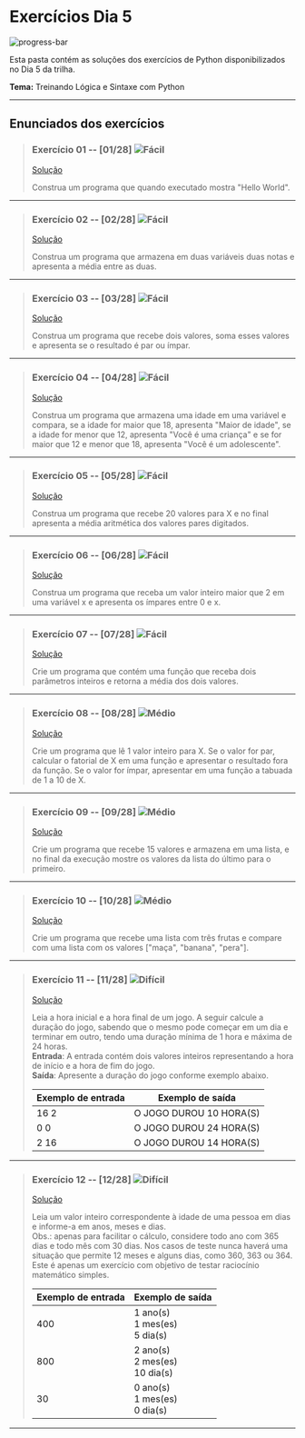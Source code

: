 # Exercícios Dia 5

![progress-bar](https://progress-bar.dev/12/?scale=12&title=progresso&width=200&suffix=/12)

Esta pasta contém as soluções dos exercícios de Python disponibilizados no Dia 5 da trilha.  

**Tema:** Treinando Lógica e Sintaxe com Python

-----

## Enunciados dos exercícios

> ### Exercício 01 -- [01/28] ![Fácil](https://img.shields.io/badge/-F%C3%A1cil-brightgreen)
> [Solução](https://github.com/PFrek/RoboTron_Pedro_Favoreto_Compass/blob/develop/Dia_5/exercicio_01.py)
>
> Construa um programa que quando executado mostra "Hello World".

-----

> ### Exercício 02 -- [02/28] ![Fácil](https://img.shields.io/badge/-F%C3%A1cil-brightgreen)
> [Solução](https://github.com/PFrek/RoboTron_Pedro_Favoreto_Compass/blob/develop/Dia_5/exercicio_02.py) 
>
> Construa um programa que armazena em duas variáveis duas notas e apresenta a média entre as duas.

-----

> ### Exercício 03 -- [03/28] ![Fácil](https://img.shields.io/badge/-F%C3%A1cil-brightgreen)
> [Solução](https://github.com/PFrek/RoboTron_Pedro_Favoreto_Compass/blob/develop/Dia_5/exercicio_03.py)
> 
> Construa um programa que recebe dois valores, soma esses valores e apresenta se o resultado é par ou ímpar.

-----

> ### Exercício 04 -- [04/28] ![Fácil](https://img.shields.io/badge/-F%C3%A1cil-brightgreen)
> [Solução](https://github.com/PFrek/RoboTron_Pedro_Favoreto_Compass/blob/develop/Dia_5/exercicio_04.py)
> 
> Construa um programa que armazena uma idade em uma variável e compara, se a idade for maior que 18, apresenta "Maior de idade", se a idade for menor que 12, apresenta "Você é uma criança" e se for maior que 12 e menor que 18, apresenta "Você é um adolescente".

-----

> ### Exercício 05 -- [05/28] ![Fácil](https://img.shields.io/badge/-F%C3%A1cil-brightgreen)
> [Solução](https://github.com/PFrek/RoboTron_Pedro_Favoreto_Compass/blob/develop/Dia_5/exercicio_05.py)
> 
> Construa um programa que recebe 20 valores para X e no final apresenta a média aritmética dos valores pares digitados.

-----

> ### Exercício 06 -- [06/28] ![Fácil](https://img.shields.io/badge/-F%C3%A1cil-brightgreen)
> [Solução](https://github.com/PFrek/RoboTron_Pedro_Favoreto_Compass/blob/develop/Dia_5/exercicio_06.py)
> 
> Construa um programa que receba um valor inteiro maior que 2 em uma variável x e apresenta os ímpares entre 0 e x.

-----

> ### Exercício 07 -- [07/28] ![Fácil](https://img.shields.io/badge/-F%C3%A1cil-brightgreen)
> [Solução](https://github.com/PFrek/RoboTron_Pedro_Favoreto_Compass/blob/develop/Dia_5/exercicio_07.py)
> 
> Crie um programa que contém uma função que receba dois parâmetros inteiros e retorna a média dos dois valores.

-----

> ### Exercício 08 -- [08/28] ![Médio](https://img.shields.io/badge/-M%C3%A9dio-yellow)
> [Solução](https://github.com/PFrek/RoboTron_Pedro_Favoreto_Compass/blob/develop/Dia_5/exercicio_08.py)
> 
> Crie um programa que lê 1 valor inteiro para X. Se o valor for par, calcular o fatorial de X em uma função e apresentar o resultado fora da função. Se o valor for ímpar, apresentar em uma função a tabuada de 1 a 10 de X.

-----

> ### Exercício 09 -- [09/28] ![Médio](https://img.shields.io/badge/-M%C3%A9dio-yellow)
> [Solução](https://github.com/PFrek/RoboTron_Pedro_Favoreto_Compass/blob/develop/Dia_5/exercicio_09.py)
> 
> Crie um programa que recebe 15 valores e armazena em uma lista, e no final da execução mostre os valores da lista do último para o primeiro.

-----

> ### Exercício 10 -- [10/28] ![Médio](https://img.shields.io/badge/-M%C3%A9dio-yellow)
> [Solução](https://github.com/PFrek/RoboTron_Pedro_Favoreto_Compass/blob/develop/Dia_5/exercicio_10.py)
> 
> Crie um programa que recebe uma lista com três frutas e compare com uma lista com os valores ["maça", "banana", "pera"].

-----

> ### Exercício 11 -- [11/28] ![Difícil](https://img.shields.io/badge/-Dif%C3%ADcil-red)
> [Solução](https://github.com/PFrek/RoboTron_Pedro_Favoreto_Compass/blob/develop/Dia_5/exercicio_11.py)
> 
> Leia a hora inicial e a hora final de um jogo. A seguir calcule a duração do jogo, sabendo que o mesmo pode começar em um dia e terminar em outro, tendo uma duração mínima de 1 hora e máxima de 24 horas.  
> **Entrada**: A entrada contém dois valores inteiros representando a hora de início e a hora de fim do jogo.  
> **Saída**: Apresente a duração do jogo conforme exemplo abaixo.
> 
> | **Exemplo de entrada** | **Exemplo de saída**    |
> |------------------------|-------------------------|
> | 16 2                   | O JOGO DUROU 10 HORA(S) |
> | 0 0                    | O JOGO DUROU 24 HORA(S) |
> | 2 16                   | O JOGO DUROU 14 HORA(S) |

-----

> ### Exercício 12 -- [12/28] ![Difícil](https://img.shields.io/badge/-Dif%C3%ADcil-red)
> [Solução](https://github.com/PFrek/RoboTron_Pedro_Favoreto_Compass/blob/develop/Dia_5/exercicio_12.py)
> 
> Leia um valor inteiro correspondente à idade de uma pessoa em dias e informe-a em anos, meses e dias.  
> Obs.: apenas para facilitar o cálculo, considere todo ano com 365 dias e todo mês com 30 dias. Nos casos de teste nunca haverá uma situação que permite 12 meses e alguns dias, como 360, 363 ou 364. Este é apenas um exercício com objetivo de testar raciocínio matemático simples.
> 
> | **Exemplo de entrada** | **Exemplo de saída**               |
> |------------------------|------------------------------------|
> | 400                    | 1 ano(s)<br>1 mes(es)<br>5 dia(s)  |
> | 800                    | 2 ano(s)<br>2 mes(es)<br>10 dia(s) |
> | 30                     | 0 ano(s)<br>1 mes(es)<br>0 dia(s)  |

-----